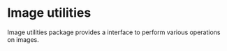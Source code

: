 # Image utilities
Image utilities package provides a interface to perform various operations on images.
